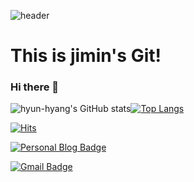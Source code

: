 ![header](https://capsule-render.vercel.app/api?type=waving&color=auto&height=300&section=header&text=welcome&fontSize=90&animation=fadeIn&fontAlignY=38&desc=Ji-Min,%20Lim's%20GitHub%20Profile&descAlignY=51&descAlign=62)
# This is jimin's Git!
### Hi there 👋

![hyun-hyang's GitHub stats](https://github-readme-stats.vercel.app/api/?username=hyun-hyang&show_icons=true&title_color=fff&icon_color=79ff97&text_color=9f9f9f&bg_color=151515)[![Top Langs](https://github-readme-stats.vercel.app/api/top-langs/?username=hyun-hyang&show_icons=true&title_color=fff&icon_color=79ff97&text_color=9f9f9f&bg_color=151515)](https://github.com/hyun-hyang/github-readme-stats)

[![Hits](https://hits.seeyoufarm.com/api/count/incr/badge.svg?url=https%3A%2F%2Fgithub.com%2Fhyun-hyang%2Fhit-counter&count_bg=%238351C2&title_bg=%235D4268&icon=tinder.svg&icon_color=%23E7E7E7&title=hits&edge_flat=true)](https://hits.seeyoufarm.com)

 [![Personal Blog Badge](http://img.shields.io/badge/-Personal%20blog-ff69b4?style=flat-square&logo=4chan&logoColor=white&link=https://www.hyun-hyang.com/)](https://www.hyun-hyang.com/)

 [![Gmail Badge](https://img.shields.io/badge/Gmail-d14836?style=flat-square&logo=Gmail&logoColor=white&link=mailto:jylim3060@gmail.com)](mailto:jylim3060@gmail.com)


<!--
**hyun-hyang/hyun-hyang** is a ✨ _special_ ✨ repository because its `README.md` (this file) appears on your GitHub profile.

Here are some ideas to get you started:

- 🔭 I’m currently working on ...
- 🌱 I’m currently learning ...
- 👯 I’m looking to collaborate on ...
- 🤔 I’m looking for help with ...
- 💬 Ask me about ...
- 📫 How to reach me: ...
- 😄 Pronouns: ...
- ⚡ Fun fact: ...
-->

